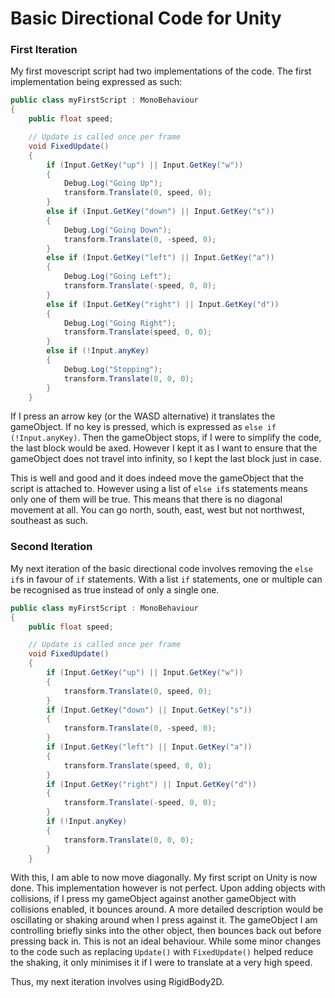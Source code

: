# Basic Directional Code for Unity

### First Iteration
My first movescript script had two implementations of the code.
The first implementation being expressed as such:
```cs
public class myFirstScript : MonoBehaviour
{
    public float speed;

    // Update is called once per frame
    void FixedUpdate()
    {
        if (Input.GetKey("up") || Input.GetKey("w"))
        {
            Debug.Log("Going Up");
            transform.Translate(0, speed, 0);
        }
        else if (Input.GetKey("down") || Input.GetKey("s"))
        {
            Debug.Log("Going Down");
            transform.Translate(0, -speed, 0);
        }
        else if (Input.GetKey("left") || Input.GetKey("a"))
        {
            Debug.Log("Going Left");
            transform.Translate(-speed, 0, 0);
        }
        else if (Input.GetKey("right") || Input.GetKey("d"))
        {
            Debug.Log("Going Right");
            transform.Translate(speed, 0, 0);
        }
        else if (!Input.anyKey)
        {
            Debug.Log("Stopping");
            transform.Translate(0, 0, 0);
        }
    }
```
If I press an arrow key (or the WASD alternative) it translates the gameObject. If no key is pressed, which is expressed as ``else if (!Input.anyKey)``. Then the gameObject stops, if I were to simplify the code, the last block would be axed. 
However I kept it as I want to ensure that the gameObject does not travel into infinity, so I kept the last block just in case.

This is well and good and it does indeed move the gameObject that the script is attached to. However using a list of ``else if``s statements means only one of them will be true.
This means that there is no diagonal movement at all. You can go north, south, east, west but not northwest, southeast as such.

### Second Iteration
My next iteration of the basic directional code involves removing the ``else if``s in favour of ``if`` statements. 
With a list ``if`` statements, one or multiple can be recognised as true instead of only a single one.

```cs
public class myFirstScript : MonoBehaviour
{
    public float speed;

    // Update is called once per frame
    void FixedUpdate()
    {
        if (Input.GetKey("up") || Input.GetKey("w"))
        {
            transform.Translate(0, speed, 0);
        }
        if (Input.GetKey("down") || Input.GetKey("s"))
        {
            transform.Translate(0, -speed, 0);
        }
        if (Input.GetKey("left") || Input.GetKey("a"))
        {
            transform.Translate(speed, 0, 0);
        }
        if (Input.GetKey("right") || Input.GetKey("d"))
        {
            transform.Translate(-speed, 0, 0);
        }
        if (!Input.anyKey)
        {
            transform.Translate(0, 0, 0);
        }
    }
```
With this, I am able to now move diagonally. My first script on Unity is now done.
This implementation however is not perfect. Upon adding objects with collisions, if I press my gameObject against another gameObject with collisions enabled, it bounces around.
A more detailed description would be oscillating or shaking around when I press against it. 
The gameObject I am controlling briefly sinks into the other object, then bounces back out before pressing back in. This is not an ideal behaviour.
While some minor changes to the code such as replacing ``Update()`` with ``FixedUpdate()`` helped reduce the shaking, it only minimises it if I were to translate at a very high speed.

Thus, my next iteration involves using RigidBody2D.
